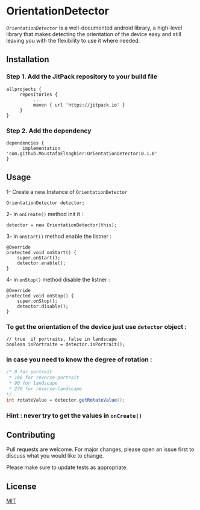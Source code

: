 # OrientationDetector

*`OrientationDetector`* is a well-documented android library, a high-level library that makes detecting the orientation of the device easy and still leaving you with the flexibility to use it where needed.

## Installation

### Step 1. Add the JitPack repository to your build file



```
allprojects {
     repositories {
	      ...
	      maven { url 'https://jitpack.io' }
     }
}
```

### Step 2. Add the dependency




```
dependencies {
	  implementation 'com.github.MoustafaElsaghier:OrientationDetector:0.1.0'
}
```


## Usage
1- Create a new Instance of `OrientationDetector`
```
OrientationDetector detector;
```
2- in `onCreate()` method init it :
```
detector = new OrientationDetector(this);
```
3- in `onStart()` method enable the listner :

```
@Override
protected void onStart() {
    super.onStart();
    detector.enable();
}
```
4- in `onStop()` method disable the listner :

```
@Override
protected void onStop() {
    super.onStop();
    detector.disable();
}
```
### To get the orientation of the device just use `detector` object :
```
// true  if portraits, false in landscape
boolean isPortraite = detector.isPortrait();
```

### in case you need to know the degree of rotation :
```java
/* 0 for portrait
 * 180 for reverse-portrait
 * 90 for landscape
 * 270 for reverse-landscape
*/
int rotateValue = detector.getRotateValue();
```
### Hint : never try to get the values in `onCreate()`
## Contributing
Pull requests are welcome. For major changes, please open an issue first to discuss what you would like to change.

Please make sure to update tests as appropriate.

## License
[MIT](https://choosealicense.com/licenses/mit/)
